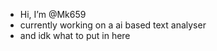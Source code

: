 - Hi, I’m @Mk659
- currently working on a ai based text analyser
- and idk what to put in here
<!---
Mk659/Mk659 is a ✨ special ✨ repository because its `README.md` (this file) appears on your GitHub profile.
You can click the Preview link to take a look at your changes.
--->
